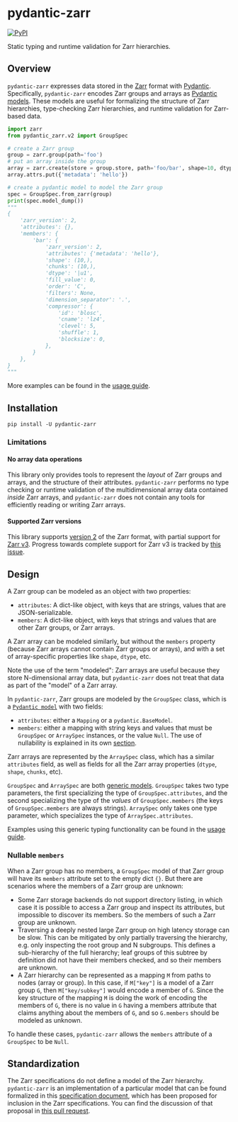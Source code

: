 # pydantic-zarr

[![PyPI](https://img.shields.io/pypi/v/pydantic-zarr)](https://pypi.python.org/pypi/pydantic-zarr)

Static typing and runtime validation for Zarr hierarchies.

## Overview

`pydantic-zarr` expresses data stored in the [Zarr](https://zarr.readthedocs.io/en/stable/) format with [Pydantic](https://docs.pydantic.dev/1.10/). Specifically, `pydantic-zarr` encodes Zarr groups and arrays as [Pydantic models](https://docs.pydantic.dev/1.10/usage/models/). These models are useful for formalizing the structure of Zarr hierarchies, type-checking Zarr hierarchies, and runtime validation for Zarr-based data.


```python
import zarr
from pydantic_zarr.v2 import GroupSpec

# create a Zarr group
group = zarr.group(path='foo')
# put an array inside the group
array = zarr.create(store = group.store, path='foo/bar', shape=10, dtype='uint8')
array.attrs.put({'metadata': 'hello'})

# create a pydantic model to model the Zarr group
spec = GroupSpec.from_zarr(group)
print(spec.model_dump())
"""
{
    'zarr_version': 2,
    'attributes': {},
    'members': {
        'bar': {
            'zarr_version': 2,
            'attributes': {'metadata': 'hello'},
            'shape': (10,),
            'chunks': (10,),
            'dtype': '|u1',
            'fill_value': 0,
            'order': 'C',
            'filters': None,
            'dimension_separator': '.',
            'compressor': {
                'id': 'blosc',
                'cname': 'lz4',
                'clevel': 5,
                'shuffle': 1,
                'blocksize': 0,
            },
        }
    },
}
"""
```

More examples can be found in the [usage guide](usage_zarr_v2.md).

## Installation

`pip install -U pydantic-zarr`


### Limitations

#### No array data operations
This library only provides tools to represent the *layout* of Zarr groups and arrays, and the structure of their attributes. `pydantic-zarr` performs no type checking or runtime validation of the multidimensional array data contained *inside* Zarr arrays, and `pydantic-zarr` does not contain any tools for efficiently reading or writing Zarr arrays.

#### Supported Zarr versions

This library supports [version 2](https://zarr.readthedocs.io/en/stable/spec/v2.html) of the Zarr format, with partial support for [Zarr v3](https://zarr-specs.readthedocs.io/en/latest/v3/core/v3.0.html). Progress towards complete support for Zarr v3 is tracked by [this issue](https://github.com/d-v-b/pydantic-zarr/issues/3).

## Design

A Zarr group can be modeled as an object with two properties:

- `attributes`: A dict-like object, with keys that are strings, values that are JSON-serializable.
- `members`: A dict-like object, with keys that strings and values that are other Zarr groups, or Zarr arrays.

A Zarr array can be modeled similarly, but without the `members` property (because Zarr arrays cannot contain Zarr groups or arrays), and with a set of array-specific properties like `shape`, `dtype`, etc.

Note the use of the term "modeled": Zarr arrays are useful because they store N-dimensional array data, but `pydantic-zarr` does not treat that data as part of the "model" of a Zarr array.

In `pydantic-zarr`, Zarr groups are modeled by the `GroupSpec` class, which is a [`Pydantic model`](https://docs.pydantic.dev/latest/concepts/models/) with two fields:

- `attributes`: either a `Mapping` or a `pydantic.BaseModel`.
- `members`: either a mapping with string keys and values that must be `GroupSpec` or `ArraySpec` instances, or the value `Null`. The use of nullability is explained in its own [section](#nullable-members).

Zarr arrays are represented by the `ArraySpec` class, which has a similar `attributes` field, as well as fields for all the Zarr array properties (`dtype`, `shape`, `chunks`, etc).

`GroupSpec` and `ArraySpec` are both [generic models](https://docs.pydantic.dev/1.10/usage/models/#generic-models). `GroupSpec` takes two type parameters, the first specializing the type of `GroupSpec.attributes`, and the second specializing the type of the *values* of `GroupSpec.members` (the keys of `GroupSpec.members` are always strings). `ArraySpec` only takes one type parameter, which specializes the type of `ArraySpec.attributes`.

Examples using this generic typing functionality can be found in the [usage guide](usage_zarr_v2.md#using-generic-types).

### Nullable `members`

When a Zarr group has no members, a `GroupSpec` model of that Zarr group will have its `members` attribute set to the empty dict `{}`. But there are scenarios where the members of a Zarr group are unknown:

- Some Zarr storage backends do not support directory listing, in which case it is possible to access a Zarr group and inspect its attributes, but impossible to discover its members. So the members of such a Zarr group are unknown.
- Traversing a deeply nested large Zarr group on high latency storage can be slow. This can be mitigated by only partially traversing the hierarchy, e.g. only inspecting the root group and N subgroups. This defines a sub-hierarchy of the full hierarchy; leaf groups of this subtree by definition did not have their members checked, and so their members are unknown.
- A Zarr hierarchy can be represented as a mapping `M` from paths to nodes (array or group). In this case, if `M["key"]` is a model of a Zarr group `G`, then `M["key/subkey"]` would encode a member of `G`. Since the key structure of the mapping `M` is doing the work of encoding the members of `G`, there is no value in `G` having a members attribute that claims anything about the members of `G`, and so `G.members` should be modeled as unknown.

To handle these cases, `pydantic-zarr` allows the `members` attribute of a `GroupSpec` to be `Null`.

## Standardization

The Zarr specifications do not define a model of the Zarr hierarchy. `pydantic-zarr` is an implementation of a particular model that can be found formalized in this [specification document](https://github.com/d-v-b/zeps/blob/zom/draft/ZEP0006.md), which has been proposed for inclusion in the Zarr specifications. You can find the discussion of that proposal in [this pull request](https://github.com/zarr-developers/zeps/pull/46).